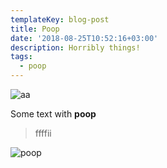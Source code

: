 ```yaml
---
templateKey: blog-post
title: Poop
date: '2018-08-25T10:52:16+03:00'
description: Horribly things!
tags:
  - poop
---
```

![аа](/img/android-chrome-192x192.png)

Some text with **poop**

> ffffii

![poop](/img/products-full-width.jpg)
